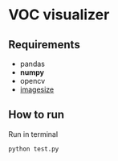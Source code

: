 # VOC visualizer

## Requirements
- pandas
- **numpy**
- opencv
- [imagesize](https://github.com/shibukawa/imagesize_py)


## How to run

Run in terminal
```bash
python test.py
```

